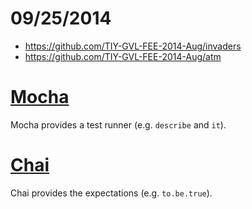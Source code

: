 # 09/25/2014
- https://github.com/TIY-GVL-FEE-2014-Aug/invaders
- https://github.com/TIY-GVL-FEE-2014-Aug/atm

# [Mocha](http://visionmedia.github.io/mocha/)
Mocha provides a test runner (e.g. `describe` and `it`).

# [Chai](http://chaijs.com/)
Chai provides the expectations (e.g. `to.be.true`).
